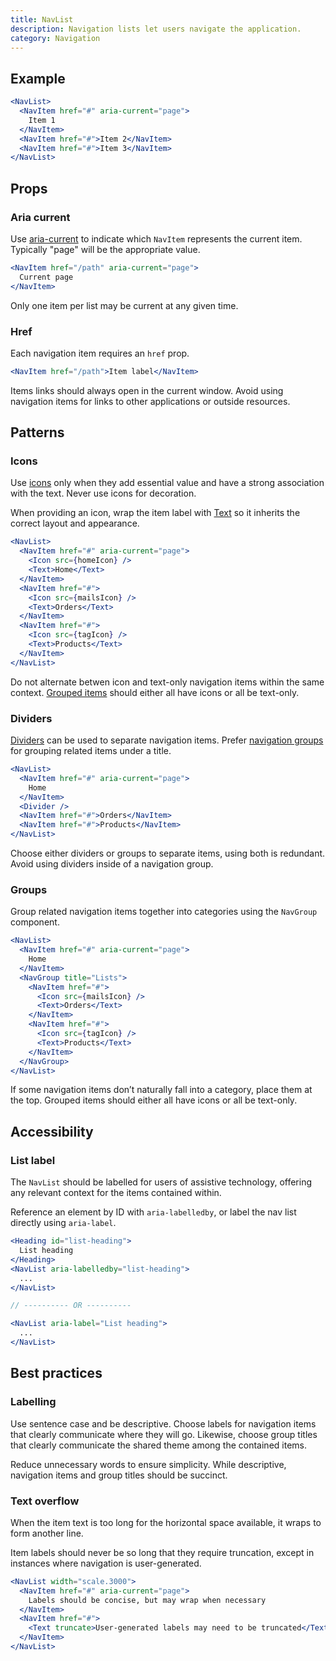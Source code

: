 ```yaml
---
title: NavList
description: Navigation lists let users navigate the application.
category: Navigation
---
```


## Example

```jsx {% live=true %}
<NavList>
  <NavItem href="#" aria-current="page">
    Item 1
  </NavItem>
  <NavItem href="#">Item 2</NavItem>
  <NavItem href="#">Item 3</NavItem>
</NavList>
```

## Props

### Aria current

Use
[aria-current](https://developer.mozilla.org/en-US/docs/Web/Accessibility/ARIA/Attributes/aria-current)
to indicate which `NavItem` represents the current item. Typically "page" will
be the appropriate value.

```jsx
<NavItem href="/path" aria-current="page">
  Current page
</NavItem>
```

Only one item per list may be current at any given time.

### Href

Each navigation item requires an `href` prop.

```jsx
<NavItem href="/path">Item label</NavItem>
```

Items links should always open in the current window. Avoid using navigation
items for links to other applications or outside resources.

## Patterns

### Icons

Use [icons](/package/icon) only when they add essential value and have a strong
association with the text. Never use icons for decoration.

When providing an icon, wrap the item label with
[Text](/package/typography/text) so it inherits the correct layout and
appearance.

```jsx {% live=true %}
<NavList>
  <NavItem href="#" aria-current="page">
    <Icon src={homeIcon} />
    <Text>Home</Text>
  </NavItem>
  <NavItem href="#">
    <Icon src={mailsIcon} />
    <Text>Orders</Text>
  </NavItem>
  <NavItem href="#">
    <Icon src={tagIcon} />
    <Text>Products</Text>
  </NavItem>
</NavList>
```

Do not alternate betwen icon and text-only navigation items within the same
context. [Grouped items](#groups) should either all have icons or all be
text-only.

### Dividers

[Dividers](/package/layout/divider) can be used to separate navigation items.
Prefer [navigation groups](#groups) for grouping related items under a title.

```jsx {% live=true %}
<NavList>
  <NavItem href="#" aria-current="page">
    Home
  </NavItem>
  <Divider />
  <NavItem href="#">Orders</NavItem>
  <NavItem href="#">Products</NavItem>
</NavList>
```

Choose either dividers or groups to separate items, using both is redundant.
Avoid using dividers inside of a navigation group.

### Groups

Group related navigation items together into categories using the `NavGroup`
component.

```jsx {% live=true %}
<NavList>
  <NavItem href="#" aria-current="page">
    Home
  </NavItem>
  <NavGroup title="Lists">
    <NavItem href="#">
      <Icon src={mailsIcon} />
      <Text>Orders</Text>
    </NavItem>
    <NavItem href="#">
      <Icon src={tagIcon} />
      <Text>Products</Text>
    </NavItem>
  </NavGroup>
</NavList>
```

If some navigation items don’t naturally fall into a category, place them at the
top. Grouped items should either all have icons or all be text-only.

## Accessibility

### List label

The `NavList` should be labelled for users of assistive technology, offering any
relevant context for the items contained within.

Reference an element by ID with `aria-labelledby`, or label the nav list
directly using `aria-label`.

```jsx
<Heading id="list-heading">
  List heading
</Heading>
<NavList aria-labelledby="list-heading">
  ...
</NavList>

// ---------- OR ----------

<NavList aria-label="List heading">
  ...
</NavList>
```

## Best practices

### Labelling

Use sentence case and be descriptive. Choose labels for navigation items that
clearly communicate where they will go. Likewise, choose group titles that
clearly communicate the shared theme among the contained items.

Reduce unnecessary words to ensure simplicity. While descriptive, navigation
items and group titles should be succinct.

### Text overflow

When the item text is too long for the horizontal space available, it wraps to
form another line.

Item labels should never be so long that they require truncation, except in
instances where navigation is user-generated.

```jsx {% live=true %}
<NavList width="scale.3000">
  <NavItem href="#" aria-current="page">
    Labels should be concise, but may wrap when necessary
  </NavItem>
  <NavItem href="#">
    <Text truncate>User-generated labels may need to be truncated</Text>
  </NavItem>
</NavList>
```
